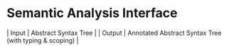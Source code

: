 # Semantic Analysis Interface 
| Input | Abstract Syntax Tree |
| Output | Annotated Abstract Syntax Tree (with typing & scoping) |
